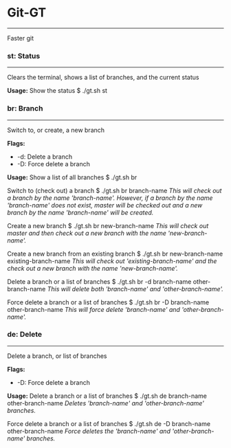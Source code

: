 # Git-GT
--------
Faster git

### st: Status
----------
Clears the terminal, shows a list of branches, and the current status

__Usage:__
Show the status
    $ ./gt.sh st

### br: Branch
----------
Switch to, or create, a new branch

__Flags:__
* -d: Delete a branch
* -D: Force delete a branch

__Usage:__
Show a list of all branches
    $ ./gt.sh br

Switch to (check out) a branch
    $ ./gt.sh br branch-name
_This will check out a branch by the name 'branch-name'. However, if a branch by the name 'branch-name' does not exist, master will be checked out and a new branch by the name 'branch-name' will be created._

Create a new branch
    $ ./gt.sh br new-branch-name
_This will check out master and then check out a new branch with the name 'new-branch-name'._

Create a new branch from an existing branch
    $ ./gt.sh br new-branch-name existing-branch-name
_This will check out 'existing-branch-name' and the check out a new branch with the name 'new-branch-name'._

Delete a branch or a list of branches
    $ ./gt.sh br -d branch-name other-branch-name
_This will delete both 'branch-name' and 'other-branch-name'._

Force delete a branch or a list of branches
    $ ./gt.sh br -D branch-name other-branch-name
_This will force delete 'branch-name' and 'other-branch-name'._

### de: Delete
----------
Delete a branch, or list of branches

__Flags:__
* -D: Force delete a branch

__Usage:__
Delete a branch or a list of branches
    $ ./gt.sh de branch-name other-branch-name
_Deletes 'branch-name' and 'other-branch-name' branches._

Force delete a branch or a list of branches
    $ ./gt.sh de -D branch-name other-branch-name
_Force deletes the 'branch-name' and 'other-branch-name' branches._
